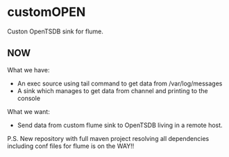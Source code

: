 customOPEN
==========



Custon OpenTSDB sink for flume.

## NOW ##

What we have:

- An exec source using tail command to get data from /var/log/messages
- A sink which manages to get data from channel and printing to the console



What we want:

- Send data from custom flume sink to OpenTSDB living in a remote host.


P.S. New repository with full maven project resolving all dependencies
     including conf files for flume is on the WAY!!
